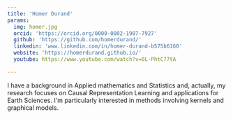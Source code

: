 ```yaml
---
title: 'Homer Durand'
params:
  img: homer.jpg
  orcid: 'https://orcid.org/0000-0002-1907-7927'
  github: 'https://github.com/homerdurand/'
  linkedin: 'www.linkedin.com/in/homer-durand-b575b6160'
  website: 'https://homerdurand.github.io/'
  youtube: https://www.youtube.com/watch?v=0L-PhtC77tA

---
```


I have a background in Applied mathematics and Statistics and, actually, my research focuses on Causal Representation Learning and applications for Earth Sciences. I'm particularly interested in methods involving kernels and graphical models.
